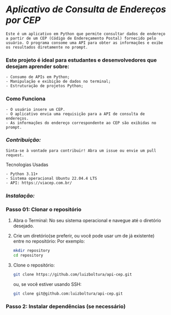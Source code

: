 # *Aplicativo de Consulta de Endereços por CEP*

    Este é um aplicativo em Python que permite consultar dados de endereço a partir de um CEP (Código de Endereçamento Postal) fornecido pelo usuário. O programa consome uma API para obter as informações e exibe os resultados diretamente no prompt.

### Este projeto é ideal para estudantes e desenvolvedores que desejam aprender sobre:

    - Consumo de APIs em Python;
    - Manipulação e exibição de dados no terminal;
    - Estruturação de projetos Python;

### Como Funciona

    - O usuário insere um CEP.
    - O aplicativo envia uma requisição para a API de consulta de endereços.
    - As informações do endereço correspondente ao CEP são exibidas no prompt.

### *Contribuição:*

    Sinta-se à vontade para contribuir! Abra um issue ou envie um pull request.

Tecnologias Usadas

    - Python 3.11+
    - Sistema operacional Ubuntu 22.04.4 LTS
    - API: https://viacep.com.br/

### *Instalação:*

### Passo 01: Clonar o repositório

1. Abra o Terminal: No seu sistema operacional e navegue até o diretório desejado.

2. Crie um diretório(se preferir, ou você pode usar um de já existente) entre no repositório:
    Por exemplo:

   ```bash
   mkdir repository
   cd repository
    ```

3. Clone o repositório:

    ```bash
   git clone https://github.com/luizboltura/api-cep.git
    ```
   ou, se você estiver usando SSH:

    ```bash
   git clone git@github.com:luizboltura/api-cep.git
    ```

### Passo 2: Instalar dependências (se necessário)



